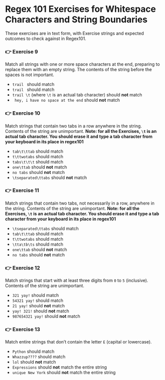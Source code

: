 # Regex 101 Exercises for Whitespace Characters and String Boundaries

These exercises are in text form, with Exercise strings and expected outcomes to check against in Regex101.

###

### 👉 Exercise 9

Match all strings with one or more space characters at the end, preparing to replace them with an empty string. The contents of the string before the spaces is not important.

- `trail ` should match
- `trail ` should match
- `trail \t` (where `\t` is an actual tab character) should **not** match
- ` hey, i have no space at the end` should **not** match

###

### 👉 Exercise 10

Match strings that contain two tabs in a row anywhere in the string. Contents of the string are unimportant.
**Note: for all the Exercises, `\t` is an actual tab character. You should erase it and type a tab character from your keyboard in its place in regex101**

- `tab\t\ttab` should match
- `t\ttwotabs` should match
- `tabs\t\t\t` should match
- `one\ttab` should **not** match
- `no tabs` should **not** match
- `\tseparated\ttabs` should **not** match

###

### 👉 Exercise 11

Match strings that contain two tabs, not necessarily in a row, anywhere in the string. Contents of the string are unimportant.
**Note: for all the Exercises, `\t` is an actual tab character. You should erase it and type a tab character from your keyboard in its place in regex101**

- `\tseparated\ttabs` should match
- `tab\t\ttab` should match
- `t\ttwotabs` should match
- `\tta\tb\ts` should match
- `one\ttab` should **not** match
- `no tabs` should **not** match

###

### 👉 Exercise 12

Match strings that start with at least three digits from `0` to `5` (inclusive). Contents of the string are unimportant.

- `321 yay!` should match
- `54321 yay!` should match
- `21 yay!` should **not** match
- `yay! 321!` should **not** match
- `987654321 yay!` should **not** match

###

### 👉 Exercise 13

Match entire strings that don’t contain the letter `E` (capital or lowercase).

- `Python` should match
- `Whazzup????` should match
- `lol` should **not** match
- `Expressions` should **not** match the entire string
- `unique New York` should **not** match the entire string
